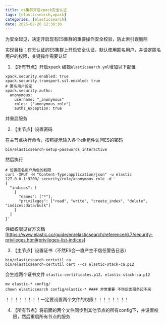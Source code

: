```yaml
---
title: es集群开启xpack安全认证
tags: [elasticsearch,xpack]
categories: [elasticsearch]
date: 2025-02-26 12:30:30
---
```


为安全起见，决定开启现有ES集群的重要操作安全校验，防止索引误删除

实现目标：在无认证的ES集群上开启安全认证，默认使用匿名用户，并设定匿名用户的权限，关键操作需要认证

1. 【所有节点】开启xpack 编辑`elasticsearch.yml`增加以下配置

```
xpack.security.enabled: true
xpack.security.transport.ssl.enabled: true
# 匿名用户设定
xpack.security.authc:
  anonymous:
    username: "_anonymous"
    roles: ["anonymous_role"]
    authz_exception: true
```
并重启服务

2. 【主节点】设置密码

在主节点执行命令，按照提示输入各个elk组件访问ES的密码
```
bin/elasticsearch-setup-passwords interactive
```
然后执行
```
# 设置匿名用户角色的权限
curl -XPUT -H "Content-Type:application/json" -u elastic 127.0.0.1:9200/_security/role/anonymous_role -d '
{
  "indices": [
    {
      "names": ["*"],
      "privileges": ["read", "write", "create_index", "delete", "indices:data/bulk"]
    }
  ]
}'
```
详细权限见官方文档[https://www.elastic.co/guide/en/elasticsearch/reference/6.7/security-privileges.html#privileges-list-indices]


3. 【主节点】设置证书（不然ES会一直产生不信任警告日志）

```
bin/elasticsearch-certutil ca
bin/elasticsearch-certutil cert --ca elastic-stack-ca.p12
```
会生成两个证书文件 `elastic-certificates.p12`、`elastic-stack-ca.p12`
```
mv elastic-* config/
chown elasticsearch config/elastic-* #### 非常重要 不然后面服务起不来
```
！！！！！！！！一定要设置两个文件的权限！！！！！！！！

4. 【所有节点】将前面的两个文件同步到其他节点的所有config下，并设置权限，然后重启所有节点的服务
